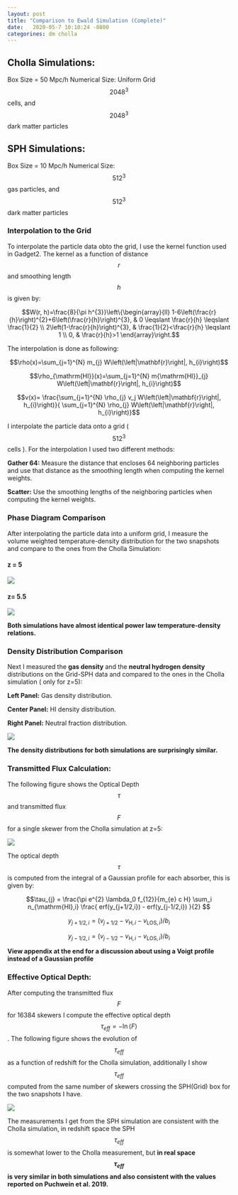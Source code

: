 ```yaml
---
layout: post
title: "Comparison to Ewald Simulation (Complete)"
date:   2020-05-7 10:10:24 -0800
categorines: dm cholla
---
```


## Cholla Simulations:

Box Size = 50 Mpc/h
Numerical Size:  Uniform Grid $$2048^3$$ cells,  and $$2048^3$$ dark matter particles


## SPH Simulations:

Box Size = 10 Mpc/h
Numerical Size:  $$512^3$$ gas particles,  and $$512^3$$ dark matter particles


### Interpolation to the Grid


To interpolate the particle data obto the grid, I use the kernel function used in Gadget2. The kernel as a function of distance $$r$$ and smoothing length $$h$$ is given by:

$$W(r, h)=\frac{8}{\pi h^{3}}\left\{\begin{array}{ll}
1-6\left(\frac{r}{h}\right)^{2}+6\left(\frac{r}{h}\right)^{3}, & 0 \leqslant \frac{r}{h} \leqslant \frac{1}{2} \\
2\left(1-\frac{r}{h}\right)^{3}, & \frac{1}{2}<\frac{r}{h} \leqslant 1 \\
0, & \frac{r}{h}>1
\end{array}\right.$$ 

The interpolation is done as following:

$$\rho(x)=\sum_{j=1}^{N} m_{j} W\left(\left|\mathbf{r}\right|, h_{i}\right)$$

$$\rho_{\mathrm{HI}}(x)=\sum_{j=1}^{N} m{\mathrm{HI}}_{j} W\left(\left|\mathbf{r}\right|, h_{i}\right)$$

$$v(x)= \frac{\sum_{j=1}^{N} \rho_{j} v_j W\left(\left|\mathbf{r}\right|, h_{i}\right)}{ \sum_{j=1}^{N} \rho_{j} W\left(\left|\mathbf{r}\right|, h_{i}\right)}$$


I interpolate the particle data onto a grid ( $$512^3$$ cells ). For the interpolation I used two different methods:

**Gather 64:** Measure the distance that encloses 64 neighboring particles and use that distance as the smoothing length when computing the kernel weights.

**Scatter:** Use the smoothing lengths of the neighboring particles when computing the kernel weights. 



### Phase Diagram Comparison

After interpolating the particle data into a uniform grid, I measure the volume weighted temperature-density distribution for the two snapshots and compare to the ones from the Cholla Simulation:

#### z = 5
<img src="{{ site.url }}assets/images/phase_diagram_sph_grid_z5.png"> 


#### z= 5.5
<img src="{{ site.url }}assets/images/phase_diagram_sph_grid_z5.5.png">

**Both simulations have almost identical power law temperature-density relations.**


### Density Distribution Comparison

Next I measured the **gas density** and the **neutral hydrogen density** distributions on the Grid-SPH data and compared to the ones in the Cholla simulation ( only for z=5):

**Left Panel:** Gas density distribution.

**Center Panel:** HI density distribution.

**Right Panel:** Neutral fraction distribution.

<img src="{{ site.url }}assets/images/density_distribution_new.png"> 


**The density distributions for both simulations are surprisingly similar.** 


### Transmitted Flux Calculation:


The following figure shows the Optical Depth $$\tau$$  and transmitted flux $$F$$  for a single skewer from the Cholla simulation at z=5:

<img src="{{ site.url }}assets/images/transmited_flux_pchw18_z=5.png"> 

The optical depth $$\tau$$ is computed from the integral of a Gaussian profile for each absorber, this is given by:



$$\tau_{j} = \frac{\pi e^{2} \lambda_0 f_{12}}{m_{e}  c H} \sum_i  n_{\mathrm{HI},i} \frac{ erf(y_{j+1/2,i})  - erf(y_{j-1/2,i}) }{2} $$

$$y_{j+1/2,i} = ( v_{j+1/2} - v_{\mathrm{H},i} - v_{\mathrm{LOS},i} )/b_i$$

$$y_{j-1/2,i} = ( v_{j-1/2} - v_{\mathrm{H},i} - v_{\mathrm{LOS},i} )/b_i$$


**View appendix at the end for a discussion about using a Voigt profile instead of a Gaussian profile**

### Effective Optical Depth:


After computing the transmitted flux $$F$$ for 16384 skewers I compute the effective optical depth $$\tau_{eff} = - \mathrm{ln}\, \langle F \rangle$$. The following figure shows the evolution of $$\tau_{eff}$$ as a function of redshift for the Cholla simulation, additionally I show $$\tau_{eff}$$ computed from the same number of skewers crossing the SPH(Grid) box for the two snapshots I have.


<img src="{{ site.url }}assets/images/optical_depth_uvb_log_space_new.png">

The measurements I get from the SPH simulation are consistent with the Cholla simulation, in redshift space the SPH $$\tau_{eff}$$ is somewhat lower to the Cholla measurement, but **in real space $$\tau_{eff}$$ is very similar in both simulations and also consistent with the values reported on Puchwein et al. 2019.** 
   


